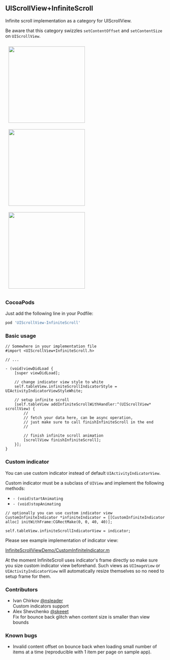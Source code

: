 ## UIScrollView+InfiniteScroll

Infinite scroll implementation as a category for UIScrollView.

Be aware that this category swizzles `setContentOffset` and `setContentSize` on `UIScrollView`.

<img src="https://raw.githubusercontent.com/pronebird/UIScrollView-InfiniteScroll/master/README%20images/InfiniteScroll1.gif" width="240" align="left" hspace="10" vspace="10">
<img src="https://raw.githubusercontent.com/pronebird/UIScrollView-InfiniteScroll/master/README%20images/InfiniteScroll2.gif" width="240" hspace="10" vspace="10">
<img src="https://raw.githubusercontent.com/pronebird/UIScrollView-InfiniteScroll/master/README%20images/InfiniteScroll3.gif" width="240" hspace="10" vspace="10">

### CocoaPods

Just add the following line in your Podfile:

```ruby
pod 'UIScrollView-InfiniteScroll'
```

### Basic usage

```objc
// Somewhere in your implementation file
#import <UIScrollView+InfiniteScroll.h>

// ...

- (void)viewDidLoad {
    [super viewDidLoad];

    // change indicator view style to white
    self.tableView.infiniteScrollIndicatorStyle = UIActivityIndicatorViewStyleWhite;

    // setup infinite scroll
    [self.tableView addInfiniteScrollWithHandler:^(UIScrollView* scrollView) {
        //
        // fetch your data here, can be async operation,
        // just make sure to call finishInfiniteScroll in the end
        //

        // finish infinite scroll animation
        [scrollView finishInfiniteScroll];
    }];
}
```

### Custom indicator

You can use custom indicator instead of default `UIActivityIndicatorView`.

Custom indicator must be a subclass of `UIView` and implement the following methods:

 * `- (void)startAnimating`
 * `- (void)stopAnimating`

```objc
// optionally you can use custom indicator view
CustomInfiniteIndicator *infiniteIndicator = [[CustomInfiniteIndicator alloc] initWithFrame:CGRectMake(0, 0, 40, 40)];

self.tableView.infiniteScrollIndicatorView = indicator;
```

Please see example implementation of indicator view:

[InfiniteScrollViewDemo/CustomInfiniteIndicator.m](https://github.com/pronebird/UIScrollView-InfiniteScroll/blob/master/InfiniteScrollViewDemo/CustomInfiniteIndicator.m)

At the moment InfiniteScroll uses indicator's frame directly so make sure you size custom indicator view beforehand. Such views as `UIImageView` or `UIActivityIndicatorView` will automatically resize themselves so no need to setup frame for them.

### Contributors

* Ivan Chirkov [@nsleader](https://github.com/nsleader)<br/>
  Custom indicators support
* Alex Shevchenko [@skeeet](https://github.com/skeeet)<br/>
  Fix for bounce back glitch when content size is smaller than view bounds

### Known bugs

- Invalid content offset on bounce back when loading small number of items at a time (reproducible with 1 item per page on sample app).
